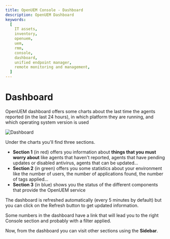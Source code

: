 ```yaml
---
title: OpenUEM Console - Dashboard
description: OpenUEM Dashboard
keywords:
  [
    IT assets,
    inventory,
    openuem,
    uem,
    rmm,
    console,
    dashboard,
    unified endpoint manager,
    remote monitoring and management,
  ]
---
```


# Dashboard

OpenUEM dashboard offers some charts about the last time the agents reported (in the last 24 hours), in which platform they are running, and which operating system version is used

![Dashboard](/img/console/dashboard.png)

Under the charts you'll find three sections.

- **Section 1** (in red) offers you information about **things that you must worry about** like agents that haven't reported, agents that have pending updates or disabled antivirus, agents that can be updated...
- **Section 2** (in green) offers you some statistics about your environment like the number of users, the number of applications found, the number of tags applied...
- **Section 3** (in blue) shows you the status of the different components that provide the OpenUEM service

The dashboard is refreshed automatically (every 5 minutes by default) but you can click on the Refresh button to get updated information.

Some numbers in the dashboard have a link that will lead you to the right Console section and probably with a filter applied.

Now, from the dashboard you can visit other sections using the **Sidebar**.

